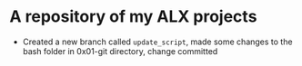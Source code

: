 # A repository of my ALX projects

- Created a new branch called `update_script`, made some changes to the bash folder in 0x01-git directory, change committed
